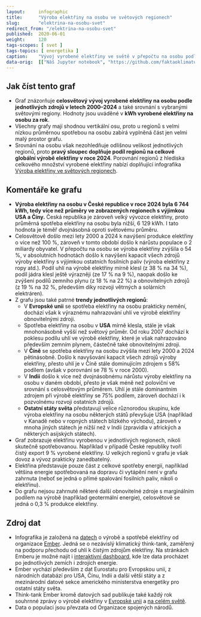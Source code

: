 ```yaml
---
layout:     infographic
title:      "Výroba elektřiny na osobu ve světových regionech"
slug:       "elektrina-na-osobu-svet"
redirect_from: "/elektrina-na-osobu-svet"
published:  2020-06-01
weight:     120
tags-scopes: [ svet ]
tags-topics: [ energetika ]
caption:    "Vývoj vyrobené elektřiny ve světě v přepočtu na osobu podle jednotlivých zdrojů v letech 2000–2024, včetně údajů pro hlavní světové regiony. Hodnoty jsou uváděné v kWh na osobu za rok."
data-orig:  [["Náš Jupyter notebook", "https://github.com/faktaoklimatu/data-analysis/blob/master/notebooks/electricity-generation-world-regions.ipynb"], ["Ember (výroba a spotřeba elektřiny)", "https://ember-energy.org/data/yearly-electricity-data/"], ["OSN (populace)", "https://population.un.org/wpp/assets/Excel%20Files/1_Indicator%20(Standard)/EXCEL_FILES/1_General/WPP2024_GEN_F01_DEMOGRAPHIC_INDICATORS_COMPACT.xlsx"]]
---
```


## Jak číst tento graf

* Graf znázorňuje **celosvětový vývoj vyrobené elektřiny na osobu podle jednotlivých zdrojů v letech 2000–2024** a také srovnání s vybranými světovými regiony. Hodnoty jsou uváděné v **<glossary id="w">kWh</glossary> vyrobené elektřiny na osobu za rok**.
* Všechny grafy mají shodnou vertikální osu, proto u regionů s velmi nízkou průměrnou spotřebou na osobu zabírá vyplněná část jen velmi malý prostor grafu.
* Srovnání na osobu však nezohledňuje odlišnou velikost jednotlivých regionů, proto **pravý sloupec doplňuje podíl regionů na celkové globální výrobě elektřiny v roce 2024**. Porovnání regionů z hlediska celkového množství vyrobené elektřiny nabízí doplňující infografika [Výroba elektřiny ve světových regionech](/infografiky/elektrina-svet).

## Komentáře ke grafu

* **Výroba elektřiny na osobu v České republice v roce 2024 byla 6 744 kWh, tedy více než průměry ve zobrazených regionech s výjimkou USA a Číny.** Česká republika je zároveň velký vývozce elektřiny, proto průměrná spotřeba elektřiny na osobu byla nižší, 6 129 kWh. I tato hodnota je téměř dvojnásobná oproti světovému průměru.
* Celosvětově došlo mezi lety 2000 a 2024 k navýšení produkce elektřiny o více než 100 %, zároveň v tomto období došlo k nárůstu populace o 2 miliardy obyvatel. V přepočtu na osobu se výroba elektřiny zvýšila o 54 %, v absolutních hodnotách došlo k navýšení kapacit všech zdrojů výroby elektřiny s výjimkou ostatních fosilních paliv (výroba elektřiny z ropy atd.). Podíl uhlí na výrobě elektřiny mírně klesl (z 38 % na 34 %), podíl jádra klesl ještě výrazněji (ze 17 % na 9 %), naopak došlo ke zvýšení podílů zemního plynu (z 18 % na 22 %) a obnovitelných zdrojů (z 19 % na 32 %, především díky rozvoji větrných a solárních elektráren).
* Z grafu jsou také patrné **trendy jednotlivých regionů**:
  * V **Evropské unii** se spotřeba elektřiny na osobu prakticky nemění, dochází však k výraznému nahrazování uhlí ve výrobě elektřiny obnovitelnými zdroji.
  * Spotřeba elektřiny na osobu v **USA** mírně klesla, stále je však mnohonásobně vyšší než světový průměr. Od roku 2007 dochází k poklesu podílu uhlí ve výrobě elektřiny, které je však nahrazováno především zemním plynem, částečně také obnovitelnými zdroji.
  * V **Číně** se spotřeba elektřiny na osobu zvýšila mezi lety 2000 a 2024 pětinásobně. Došlo k navyšování kapacit všech zdrojů výroby elektřiny, přesto uhlí je v Číně stále dominujícím zdrojem s 58% podílem (avšak v porovnání se 78 % v roce 2000).
  * V **Indii** došlo k více než dvojnásobnému nárůstu výroby elektřiny na osobu v daném období, přesto je však méně než poloviční ve srovnání s celosvětovým průměrem. Uhlí je stále dominantním zdrojem při výrobě elektřiny se 75% podílem, zároveň dochází i k pozvolnému rozvoji ostatních zdrojů.
  * **Ostatní státy světa** představují velice různorodou skupinu, kde výroba elektřiny na osobu některých států převyšuje USA (například v Kanadě nebo v ropných státech blízkého východu), zároveň v mnoha jiných státech je nižší než v Indii (zpravidla v afrických a některých asijských státech).
* Graf zobrazuje elektřinu vyrobenou v jednotlivých regionech, nikoli skutečně spotřebovanou. Například v případě České republiky tvoří čistý export 9 % vyrobené elektřiny. U velkých regionů v grafu je však dovoz a vývoz prakticky zanedbatelný.
* Elektřina představuje pouze část z celkové spotřeby energií, například většina energie spotřebovaná na dopravu či vytápění není v grafu zahrnuta (neboť se jedná o přímé spalování fosilních paliv, nikoli o elektřinu).
* Do grafu nejsou zahrnuté některé další obnovitelné zdroje s marginálním podílem na výrobě (například geotermální energie), celosvětově se jedná o 0,3 % produkce elektřiny.

## Zdroj dat

* Infografika je založená na [datech](https://ember-energy.org/data/yearly-electricity-data/) o výrobě a spotřebě elektřiny od organizace [Ember](https://ember-climate.org/). Jedná se o nezávislý klimatický think-tank, zaměřený na podporu přechodu od uhlí k čistým zdrojům elektřiny. Na stránkách Emberu je možné najít i [interaktivní dashboard](https://ember-energy.org/data/electricity-data-explorer/), kde lze data procházet po jednotlivých zemích i zdrojích energie.
* Ember vychází především z dat Eurostatu pro Evropskou unii, z národních databází pro USA, Čínu, Indii a další větší státy a z mezinárodní datové sekce amerického ministerstva energetiky pro ostatní státy světa.
* Think-tank Ember kromě datových sad publikuje také každý rok souhrnné zprávy o výrobě elektřiny v [Evropské unii](https://ember-climate.org/insights/research/european-electricity-review-2025/) a [na celém světě](https://ember-energy.org/latest-insights/global-electricity-review-2025/).
* Data o populaci jsou převzata od Organizace spojených národů.
